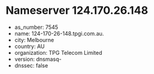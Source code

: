 # Nameserver 124.170.26.148

* as_number: 7545
* name: 124-170-26-148.tpgi.com.au.
* city: Melbourne
* country: AU
* organization: TPG Telecom Limited
* version: dnsmasq-
* dnssec: false
